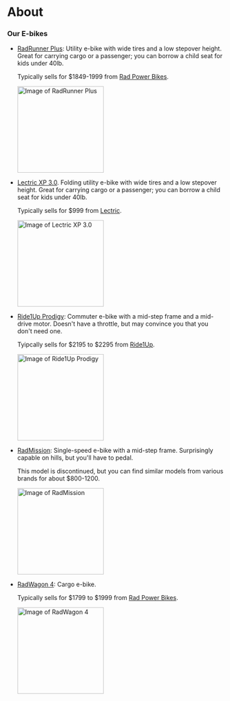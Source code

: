 # About

### Our E-bikes

- [RadRunner Plus](https://www.radpowerbikes.com/collections/electric-bikes/products/radrunner-plus-electric-utility-bike?sref_id=mt2dtbd):
  Utility e-bike with wide tires and a low stepover height. Great for carrying cargo or a
  passenger; you can borrow a child seat for kids under 40lb.

  Typically sells for $1849-1999 from [Rad Power Bikes](http://rwrd.io/mt2dtbd?c).

  <img src="/ebikes/RunnerPlus_side_700x.png" width=200 alt="Image of RadRunner Plus" />

- [Lectric XP 3.0](https://lectricebikes.com/collections/xp-3-0-series). Folding utility
  e-bike with wide tires and a low stepover height. Great for carrying cargo or a
  passenger; you can borrow a child seat for kids under 40lb.

  Typically sells for $999 from [Lectric](https://lectricebikes.com/).

  <img src="/ebikes/WST-stock_ebd3778f-7b18-41cc-897c-93d482bfbbee_1100x.png" width=200 alt="Image of Lectric XP 3.0" />

- [Ride1Up Prodigy](https://ride1up.com/product/prodigy/): Commuter e-bike with a mid-step
  frame and a mid-drive motor. Doesn't have a throttle, but may convince you that you
  don't need one.

  Tyipcally sells for $2195 to $2295 from [Ride1Up](https://ride1up.com/).

  <img src="/ebikes/Prodigy_ST_Chalk-1400x840.jpeg" width=200 alt="Image of Ride1Up Prodigy" />

- [RadMission](https://www.radpowerbikes.com/products/radmission-electric-city-bike):
  Single-speed e-bike with a mid-step frame. Surprisingly capable on hills, but you'll
  have to pedal.

  This model is discontinued, but you can find similar models from various brands for
  about $800-1200.

  <img src="/ebikes/MissionMS_white_side_700x.png" width=200 alt="Image of RadMission" />

- [RadWagon 4](https://www.radpowerbikes.com/collections/electric-bikes/products/radwagon-electric-cargo-bike?sref_id=mt2dtbd):
  Cargo e-bike.

  Typically sells for $1799 to $1999 from [Rad Power Bikes](http://rwrd.io/mt2dtbd?c).

  <img src="/ebikes/WagonOrange_side1to1_700x.png" width=200 alt="Image of RadWagon 4" />
